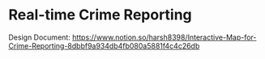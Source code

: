 # Real-time Crime Reporting

Design Document: https://www.notion.so/harsh8398/Interactive-Map-for-Crime-Reporting-8dbbf9a934db4fb080a5881f4c4c26db